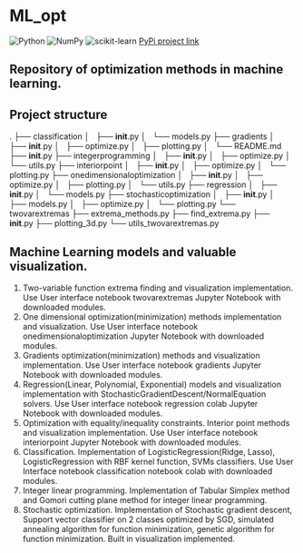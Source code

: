 # ML_opt
![Python](https://img.shields.io/badge/python-3670A0?style=for-the-badge&logo=python&logoColor=ffdd54) ![NumPy](https://img.shields.io/badge/numpy-%23013243.svg?style=for-the-badge&logo=numpy&logoColor=white) ![scikit-learn](https://img.shields.io/badge/scikit--learn-%23F7931E.svg?style=for-the-badge&logo=scikit-learn&logoColor=white)
[PyPi project link](https://pypi.org/project/mloptima/0.0.1/)
## Repository of optimization methods in machine learning.
## Project structure
.
├── classification
│   ├── __init__.py
│   └── models.py
├── gradients
│   ├── __init__.py
│   ├── optimize.py
│   ├── plotting.py
│   └── README.md
├── __init__.py
├── integerprogramming
│   ├── __init__.py
│   ├── optimize.py
│   └── utils.py
├── interiorpoint
│   ├── __init__.py
│   ├── optimize.py
│   └── plotting.py
├── onedimensionaloptimization
│   ├── __init__.py
│   ├── optimize.py
│   ├── plotting.py
│   └── utils.py
├── regression
│   ├── __init__.py
│   └── models.py
├── stochasticoptimization
│   ├── __init__.py
│   ├── models.py
│   ├── optimize.py
│   └── plotting.py
└── twovarextremas
    ├── extrema_methods.py
    ├── find_extrema.py
    ├── __init__.py
    ├── plotting_3d.py
    └── utils_twovarextremas.py

## Machine Learning models and valuable visualization.
1. Two-variable function extrema finding and visualization implementation. Use User interface notebook twovarextremas Jupyter Notebook with downloaded modules.
2. One dimensional optimization(minimization) methods implementation and visualization. Use User interface notebook onedimensionaloptimization Jupyter Notebook with downloaded modules.
3. Gradients optimization(minimization) methods and visualization implementation. Use User interface notebook gradients Jupyter Notebook with downloaded modules.
4. Regression(Linear, Polynomial, Exponential) models and visualization implementation with StochasticGradientDescent/NormalEquation solvers. Use User interface notebook regression colab Jupyter Notebook with downloaded modules.
5. Optimization with equality/inequality constraints. Interior point methods and visualization implementation. Use User interface notebook interiorpoint Jupyter Notebook with downloaded modules.
6. Classification. Implementation of LogisticRegression(Ridge, Lasso), LogisticRegression with RBF kernel function, SVMs classifiers. Use User Interface notebook classification notebook colab with downloaded modules.
7. Integer linear programming. Implementation of Tabular Simplex method and Gomori cutting plane method for integer linear programming.
8. Stochastic optimization. Implementation of Stochastic gradient descent, Support vector classifier on 2 classes optimized by SGD, simulated annealing algorithm for function minimization, genetic algorithm for function minimization. Built in visualization implemented.
